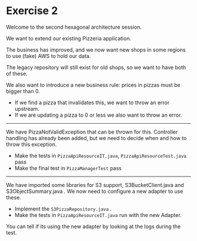 
# Exercise 2

Welcome to the second hexagonal architecture session.

We want to extend our existing Pizzeria application.   

The business has improved, and we now want new shops in some regions to use (fake) AWS to hold our data.

The legacy repository will still exist for old shops, so we want to have both of these.

We also want to introduce a new business rule: prices in pizzas must be bigger than 0.
- If we find a pizza that invalidates this, we want to throw an error upstream.
- If we are updating a pizza to 0 or less we also want to throw an error.

 
-----  



We have PizzaNotValidException that can be thrown for this. Controller handling has already been added, but we need to decide when and how to throw this exception.
- Make the tests in `PizzaApiResourceIT.java`, `PizzaApiResourceTest.java` pass
- Make the final test in `PizzaManagerTest` pass

  
------  
We have imported some libraries for S3 support, S3BucketClient.java and S3ObjectSummary.java . We now need to configure a new adapter to use these.

- Implement the `S3PizzaRepository.java` .
- Make the tests in `PizzaApiResourceIT.java` run with the new Adapter.

You can tell if its using the new adapter by looking at the logs during the test.
